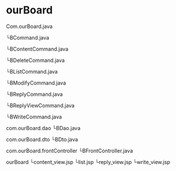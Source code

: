 # ourBoard

Com.ourBoard.java

  └BCommand.java
  
  └BContentCommand.java
  
  └BDeleteCommand.java
  
  └BListCommand.java
  
  └BModifyCommand.java
  
  └BReplyCommand.java
  
  └BReplyViewCommand.java
  
  └BWriteCommand.java

com.ourBoard.dao
	└BDao.java

com.ourBoard.dto
	└BDto.java

com.ourBoard.frontController
	└BFrontController.java

ourBoard
	└content_view.jsp
	└list.jsp
	└reply_view.jsp
	└write_view.jsp
